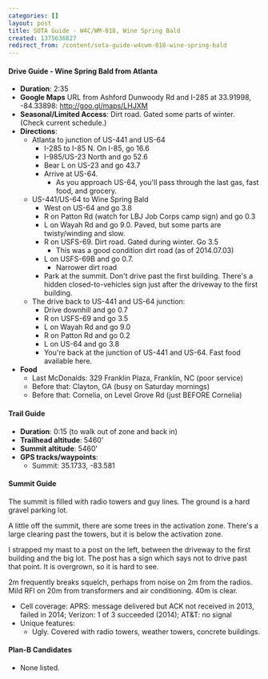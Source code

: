 ```yaml
---
categories: []
layout: post
title: SOTA Guide - W4C/WM-018, Wine Spring Bald
created: 1375636827
redirect_from: /content/sota-guide-w4cwm-018-wine-spring-bald
---
```

#### Drive Guide - Wine Spring Bald from Atlanta

* **Duration**:  2:35
* **Google Maps** URL from Ashford Dunwoody Rd and I-285 at 33.91998, -84.33898: http://goo.gl/maps/LHJXM
* **Seasonal/Limited Access**: Dirt road.  Gated some parts of winter. (Check current schedule.)
* **Directions**:
    * Atlanta to junction of US-441 and US-64
        * I-285 to I-85 N.  On I-85, go 16.6
        * I-985/US-23 North and go 52.6
        * Bear L on US-23 and go 43.7
        * Arrive at US-64.
            * As you approach US-64, you'll pass through the last gas, fast food, and grocery.
    * US-441/US-64 to Wine Spring Bald
        * West on US-64 and go 3.8
        * R on Patton Rd (watch for LBJ Job Corps camp sign) and go 0.3
        * L on Wayah Rd and go 9.0. Paved, but some parts are twisty/winding and slow.
        * R on USFS-69.  Dirt road.  Gated during winter.  Go 3.5
            * This was a good condition dirt road (as of 2014.07.03)
        * L on USFS-69B and go 0.7.
            * Narrower dirt road
        * Park at the summit.  Don't drive past the first building.  There's a hidden closed-to-vehicles sign just after the driveway to the first building.
    *  The drive back to US-441 and US-64 junction:
        * Drive downhill and go 0.7
        * R on USFS-69 and go 3.5
        * L on Wayah Rd and go 9.0
        * R on Patton Rd and go 0.2
        * L on US-64 and go 3.8
        * You're back at the junction of US-441 and US-64.  Fast food available here.
* **Food**
    * Last McDonalds: 329 Franklin Plaza, Franklin, NC (poor service)
    * Before that: Clayton, GA (busy on Saturday mornings)
    * Before that: Cornelia, on Level Grove Rd (just BEFORE Cornelia)

#### Trail Guide

* **Duration**: 0:15 (to walk out of zone and back in)
* **Trailhead altitude**: 5460'
* **Summit altitude**: 5460'
* **GPS tracks/waypoints**:
    * Summit: 35.1733, -83.581

#### Summit Guide

The summit is filled with radio towers and guy lines.  The ground is a hard gravel parking lot.

A little off the summit, there are some trees in the activation zone.  There's a large clearing past the towers, but it is below the activation zone.

I strapped my mast to a post on the left, between the driveway to the first building and the big lot.  The post has a sign which says not to drive past that point.  It is overgrown, so it is hard to see.

2m frequently breaks squelch, perhaps from noise on 2m from the radios.  Mild RFI on 20m from transformers and air conditioning. 40m is clear.

* Cell coverage: APRS: message delivered but ACK not received in 2013, failed in 2014; Verizon: 1 of 3 succeeded (2014);  AT&T: no signal
* Unique features:
    * Ugly.  Covered with radio towers, weather towers, concrete buildings.

#### Plan-B Candidates

* None listed.
